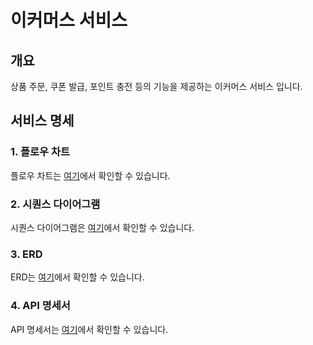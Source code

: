 # 이커머스 서비스

## 개요
상품 주문, 쿠폰 발급, 포인트 충전 등의 기능을 제공하는 이커머스 서비스 입니다.

## 서비스 명세

### 1. 플로우 차트

플로우 차트는 [여기](./docs/flow.md)에서 확인할 수 있습니다.

### 2. 시퀀스 다이어그램

시퀀스 다이어그램은 [여기](./docs/sequence.md)에서 확인할 수 있습니다.

### 3. ERD

ERD는 [여기](./ERD_SPEC.md)에서 확인할 수 있습니다.

### 4. API 명세서

API 명세서는 [여기](./API_SPEC.md)에서 확인할 수 있습니다.
